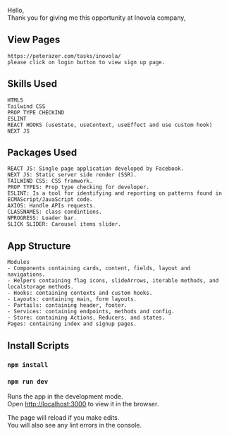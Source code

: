 Hello, <br/>
Thank you for giving me this opportunity at Inovola company,<br/>

## View Pages
    https://peterazer.com/tasks/inovola/
    please click on login button to view sign up page.

## Skills Used
    HTML5
    Tailwind CSS
    PROP TYPE CHECKIND
    ESLINT
    REACT HOOKS (useState, useContext, useEffect and use custom hook)
    NEXT JS

## Packages Used
    REACT JS: Single page application developed by Facebook.
    NEXT JS: Static server side render (SSR).
    TAILWIND CSS: CSS framwork.
    PROP TYPES: Prop type checking for developer.
    ESLINT: Is a tool for identifying and reporting on patterns found in ECMAScript/JavaScript code.
    AXIOS: Handle APIs requests.
    CLASSNAMES: class condintions.
    NPROGRESS: Loader bar.
    SLICK SLIDER: Carousel items slider.

## App Structure
    Modules
    - Components containing cards, content, fields, layout and navigations.
    - Helpers containing flag icons, slideArrows, iterable methods, and localstorage methods.
    - Hooks: containing contexts and custom hooks.
    - Layouts: containing main, form layouts.
    - Partails: containing header, footer.
    - Services: containing endpoints, methods and config.
    - Store: containing Actions, Reducers, and states.
    Pages: containing index and signup pages.

## Install Scripts
### `npm install`
### `npm run dev`

Runs the app in the development mode.\
Open [http://localhost:3000](http://localhost:3000) to view it in the browser.

The page will reload if you make edits.\
You will also see any lint errors in the console.
